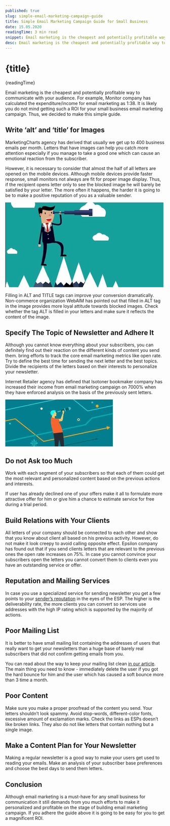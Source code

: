 ```yaml
---
published: true
slug: simple-email-marketing-campaign-guide
title: Simple Email Marketing Campaign Guide for Small Business
date: 15.05.2020
readingTime: 3 min read
snippet: Email marketing is the cheapest and potentially profitable way to communicate with your audience. For example, Monitor company has calculated the expenditure/income for email marketing as 1:38. It is likely you do not mind getting such a ROI for your small business email marketing campaign. Thus, we decided to make this simple guide.
desc: Email marketing is the cheapest and potentially profitable way to communicate with your audience. For example, Monitor company has calculated the expenditure/income for email marketing as 1:38. It is likely you do not mind getting such a ROI for your small business email marketing campaign. Thus, we decided to make this simple guide.
---
```


# {title}

{readingTime}

Email marketing is the cheapest and potentially profitable way to communicate with your audience. For example, Monitor company has calculated the expenditure/income for email marketing as 1:38. It is likely you do not mind getting such a ROI for your small business email marketing campaign. Thus, we decided to make this simple guide.

## Write ‘alt’ and ‘title’ for Images

MarketingCharts agency has derived that usually we get up to 400 business emails per month. Letters that have images can help you catch more attention especially if you manage to take a good one which can cause an emotional reaction from the subscriber.

However, it is necessary to consider that almost the half of all letters are opened on the mobile devices. Although mobile devices provide faster response, small monitors not always are fit for proper image display. Thus, if the recipient opens letter only to see the blocked image he will barely be satisfied by your letter. The more often it happens, the harder it is going to be to make a positive reputation of you as a valuable sender.

![Simple Email Marketing Campaign Guide for Small Business](./email-marketing-campaign-guide-img-1.jpg)

Filling in ALT and TITLE tags can improve your conversion dramatically. Non-commerce organization WebAIM has pointed out that filled in ALT tag in the image provides more loyal attitude towards blocked images. Check whether the tag ALT is filled in your letters and make sure it reflects the content of the image.

## Specify The Topic of Newsletter and Adhere It

Although you cannot know everything about your subscribers, you can definitely find out their reaction on the different kinds of content you send them. bring efforts to track the core email marketing metrics like open rate. Try to define the best time for sending the next letter and the best topics. Divide the recipients of the letters based on their interests to personalize your newsletter.

Internet Retailer agency has defined that Isotoner bookmaker company has increased their income from email marketing campaign on 7000% when they have enforced analysis on the basis of the previously sent letters.

![Simple Email Marketing Campaign Guide for Small Business](./email-marketing-campaign-guide-img-2.jpg)

## Do not Ask too Much

Work with each segment of your subscribers so that each of them could get the most relevant and personalized content based on the previous actions and interests.

If user has already declined one of your offers make it all to formulate more attractive offer for him or give him a chance to estimate service for free during a trial period.

## Build Relations with Your Clients

All letters of your company should be connected to each other and show that you know about client all based on his previous activity. However, do not make it look creepy to avoid calling opposite effect. Epsilon company has found out that if you send clients letters that are relevant to the previous ones the open rate increases on 75%. In case you cannot convince your subscribers open the letters you cannot convert them to clients even you have an outstanding service or offer.

## Reputation and Mailing Services

In case you use a specialized service for sending newsletter you get a few points to your [sender’s reputation](/blog/senders-reputation) in the eyes of the ESP. The higher is the deliverability rate, the more clients you can convert so services use addresses with the high IP rating which is supported by the majority of actions.

## Poor Mailing List

It is better to have small mailing list containing the addresses of users that really want to get your newsletters than a huge base of barely real subscribers that did not confirm getting emails from you.

You can read about the way to keep your mailing list clean [in our article](/blog/x-ways-increase-emails-deliverability). The main thing you need to know - immediately delete the user if you got the hard bounce for him and the user which has caused a soft bounce more than 3 time a month.

## Poor Content

Make sure you make a proper proofread of the content you send. Your letters shouldn’t look spammy. Avoid stop-words, different-color fonts, excessive amount of exclamation marks. Check the links as ESPs doesn’t like broken links. They also do not like letters that contain nothing but a single image.

## Make a Content Plan for Your Newsletter

Making a regular newsletter is a good way to make your users get used to reading your emails. Make an analysis of your subscriber base preferences and choose the best days to send them letters.

## Conclusion

Although email marketing is a must-have for any small business for communication it still demands from you much efforts to make it personalized and profitable on the stage of building email marketing campaign. If you adhere the guide above it is going to be easy for you to get a magnificent ROI.
